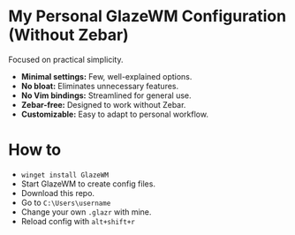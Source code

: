 # My Personal GlazeWM Configuration (Without Zebar)

Focused on practical simplicity.

- **Minimal settings:** Few, well-explained options.  
- **No bloat:** Eliminates unnecessary features.  
- **No Vim bindings:** Streamlined for general use.  
- **Zebar-free:** Designed to work without Zebar.  
- **Customizable:** Easy to adapt to personal workflow.

# How to

- `winget install GlazeWM`
- Start GlazeWM to create config files.
- Download this repo. 
- Go to `C:\Users\username`
- Change your own `.glazr` with mine.
- Reload config with `alt+shift+r`
